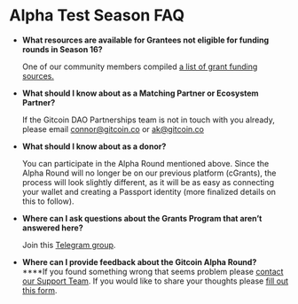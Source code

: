 # Alpha Test Season FAQ

*   **What resources are available for Grantees not eligible for funding rounds in Season 16?**

    One of our community members compiled [a list of grant funding sources.](https://twitter.com/jeremyanew/status/1590043618672508928?s=21)
*   **What should I know about as a Matching Partner or Ecosystem Partner?**

    If the Gitcoin DAO Partnerships team is not in touch with you already, please email connor@gitcoin.co or ak@gitcoin.co
*   **What should I know about as a donor?**

    You can participate in the Alpha Round mentioned above. Since the Alpha Round will no longer be on our previous platform (cGrants), the process will look slightly different, as it will be as easy as connecting your wallet and creating a Passport identity (more finalized details on this to follow).&#x20;
*   **Where can I ask questions about the Grants Program that aren’t answered here?**

    Join this [Telegram group](https://t.me/+xiZqWLiVx2YxYjA5).
* **Where can I provide feedback about the Gitcoin Alpha Round?** \
  ****If you found something wrong that seems problem please [contact our Support Team](https://support.gitcoin.co/gitcoin-knowledge-base/misc/contact-us). If you would like to share your thoughts please [fill out this form](https://docs.google.com/forms/d/e/1FAIpQLSfljaAS-aSUBMOWTcAzBWc4kq2YSlSV0W62iDaFgvOpHa7-BQ/viewform).&#x20;
